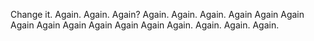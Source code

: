 Change it.
Again.
Again.
Again?
Again.
Again.
Again.
Again
Again
Again
Again
Again
Again
Again
Again
Again
Again.
Again.
Again.
Again.
